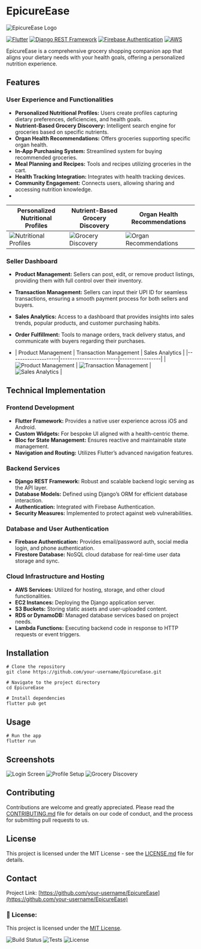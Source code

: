# EpicureEase
![EpicureEase Logo](https://example.com/epicureease-logo.png)


[![Flutter](https://img.shields.io/badge/Flutter-Framework-blue?logo=flutter)](https://flutter.dev/)
[![Django REST Framework](https://img.shields.io/badge/Django%20REST%20Framework-Backend%20Framework-brightgreen?logo=django)](https://www.django-rest-framework.org/)
[![Firebase Authentication](https://img.shields.io/badge/Firebase-Authentication-yellow?logo=firebase)](https://firebase.google.com/docs/auth)
[![AWS](https://img.shields.io/badge/AWS-Cloud%20Services-orange?logo=amazon-aws)](https://aws.amazon.com/)

EpicureEase is a comprehensive grocery shopping companion app that aligns your dietary needs with your health goals, offering a personalized nutrition experience.

## Features


### User Experience and Functionalities

- **Personalized Nutritional Profiles:** Users create profiles capturing dietary preferences, deficiencies, and health goals.
- **Nutrient-Based Grocery Discovery:** Intelligent search engine for groceries based on specific nutrients.
- **Organ Health Recommendations:** Offers groceries supporting specific organ health.
- **In-App Purchasing System:** Streamlined system for buying recommended groceries.
- **Meal Planning and Recipes:** Tools and recipes utilizing groceries in the cart.
- **Health Tracking Integration:** Integrates with health tracking devices.
- **Community Engagement:** Connects users, allowing sharing and accessing nutrition knowledge.
- 
| Personalized Nutritional Profiles | Nutrient-Based Grocery Discovery | Organ Health Recommendations |
|------------------------------------|-----------------------------------|------------------------------|
| ![Nutritional Profiles](assets/screenshots/nutritional_profiles.jpg) | ![Grocery Discovery](assets/screenshots/grocery_discovery.jpg) | ![Organ Recommendations](assets/screenshots/organ_recommendations.jpg) |


### Seller Dashboard

- **Product Management:** Sellers can post, edit, or remove product listings, providing them with full control over their inventory.

- **Transaction Management:** Sellers can input their UPI ID for seamless transactions, ensuring a smooth payment process for both sellers and buyers.

- **Sales Analytics:** Access to a dashboard that provides insights into sales trends, popular products, and customer purchasing habits.

- **Order Fulfillment:** Tools to manage orders, track delivery status, and communicate with buyers regarding their purchases.
- | Product Management | Transaction Management | Sales Analytics |
|--------------------|------------------------|-----------------|
| ![Product Management](assets/screenshots/product_management.jpg) | ![Transaction Management](assets/screenshots/transaction_management.jpg) | ![Sales Analytics](assets/screenshots/sales_analytics.jpg) |


## Technical Implementation

### Frontend Development
- **Flutter Framework:** Provides a native user experience across iOS and Android.
- **Custom Widgets:** For bespoke UI aligned with a health-centric theme.
- **Bloc for State Management:** Ensures reactive and maintainable state management.
- **Navigation and Routing:** Utilizes Flutter’s advanced navigation features.

### Backend Services
- **Django REST Framework:** Robust and scalable backend logic serving as the API layer.
- **Database Models:** Defined using Django’s ORM for efficient database interaction.
- **Authentication:** Integrated with Firebase Authentication.
- **Security Measures:** Implemented to protect against web vulnerabilities.

### Database and User Authentication
- **Firebase Authentication:** Provides email/password auth, social media login, and phone authentication.
- **Firestore Database:** NoSQL cloud database for real-time user data storage and sync.

### Cloud Infrastructure and Hosting
- **AWS Services:** Utilized for hosting, storage, and other cloud functionalities.
- **EC2 Instances:** Deploying the Django application server.
- **S3 Buckets:** Storing static assets and user-uploaded content.
- **RDS or DynamoDB:** Managed database services based on project needs.
- **Lambda Functions:** Executing backend code in response to HTTP requests or event triggers.

## Installation

```shell
# Clone the repository
git clone https://github.com/your-username/EpicureEase.git

# Navigate to the project directory
cd EpicureEase

# Install dependencies
flutter pub get
```

## Usage

```shell
# Run the app
flutter run
```

## Screenshots

![Login Screen](ss-login.png)
![Profile Setup](ss-profile-setup.png)
![Grocery Discovery](ss-grocery-discovery.png)

## Contributing

Contributions are welcome and greatly appreciated. Please read the [CONTRIBUTING.md](CONTRIBUTING.md) file for details on our code of conduct, and the process for submitting pull requests to us.

## License

This project is licensed under the MIT License - see the [LICENSE.md](LICENSE.md) file for details.

## Contact

Project Link: [https://github.com/your-username/EpicureEase](https://github.com/your-username/EpicureEase)


### 📝 License:

This project is licensed under the [MIT License](LICENSE).




![Build Status](https://img.shields.io/badge/build-passing-brightgreen) ![Tests](https://img.shields.io/badge/tests-97%25%20passing-brightgreen) ![License](https://img.shields.io/badge/license-MIT-blue)
